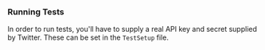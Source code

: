 ### Running Tests

In order to run tests, you'll have to supply a real API key and secret supplied by Twitter.  These can be set in the `TestSetup` file. 